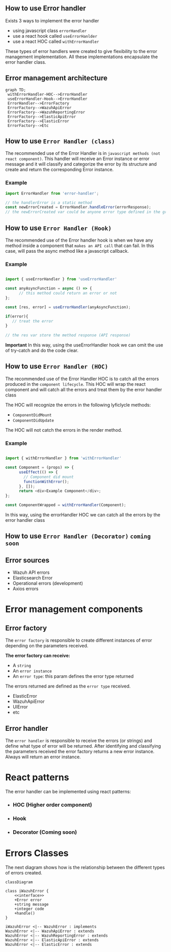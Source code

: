 ## How to use Error handler

Exists 3 ways to implement the error handler

- using javascript class `errorHandler`
- use a react hook called `useErrorHanlder`
- use a react HOC called `withErrorHandler`

These types of error handlers were created to give flexibility to the error management implementation.
All these implementations encapsulate the error handler class.

## Error management architecture

```mermaid
graph TD;
 withErrorHandler-HOC-->ErrorHandler
 useErrorHandler-Hook-->ErrorHandler
 ErrorHandler-->ErrorFactory
 ErrorFactory-->WazuhApiError
 ErrorFactory-->WazuhReportingError
 ErrorFactory-->ElasticApiError
 ErrorFactory-->ElasticError
 ErrorFactory-->Etc
```

## How to use `Error Handler (class)`

The recommended use of the Error Handler is in `javascript methods (not react component)`.
This handler will receive an Error instance or error message and it will classify and categorize the error by its structure and create and return the corresponding Error instance.

### Example

```javascript
import ErrorHandler from 'error-handler';

// the handlerError is a static method
const newErrorCreated = ErrorHandler.handleError(errorResponse);
// the newErrorCreated var could be anyone error type defined in the graph above
```

## How to use `Error Handler (Hook)`

The recommended use of the Error handler hook is when we have any method inside a component that `makes an API call` that can fail. In this case, will pass the async method like a javascript callback.

### Example

```javascript

import { useErrorHandler } from 'useErrorHandler'

const anyAsyncFunction = async () => {
      // this method could return an error or not
};

const [res, error] = useErrorHandler(anyAsyncFunction);

if(error){
   // treat the error
}
  
// the res var store the method response (API response)
```

**Important**
In this way, using the useErrorHandler hook we can omit the use of try-catch and do the code clear.


## How to use `Error Handler (HOC)`

The recommended use of the Error Handler HOC is to catch all the errors produced in the `component lifecycle`.
This HOC will wrap the react component and will catch all the errors and treat them by the error handler class

The HOC will recognize the errors in the following lyficlycle methods:

- `ComponentDidMount`
- `ComponentDidUpdate`

The HOC will not catch the errors in the render method.

### Example
```javascript

import { withErrorHandler } from 'withErrorHandler'

const Component = (props) => {
      useEffect(() => {
        // Component did mount
        functionWithError();
      }, []);
      return <div>Example Component</div>;
};

const ComponentWrapped = withErrorHandler(Component);
```

In this way, using the errorHandler HOC we can catch all the errors by the error handler class


## How to use `Error Handler (Decorator)` `coming soon`


## Error sources

- Wazuh API errors
- Elasticsearch Error
- Operational errors (development)
- Axios errors

# Error management components

## Error factory

The `error factory` is responsible to create different instances of error depending on the parameters received.

**The error factory can receive:**
- A `string`
- An `error instance`
- An `error type`: this param defines the error type returned

 The errors returned are defined as the `error type` received.

- ElasticError
- WazuhApiError
- UIError
- etc

## Error handler

The `error handler` is responsible to receive the errors (or strings) and define what type of error will be returned.
After identifying and classifying the parameters received the error factory returns a new error instance.
Always will return an error instance.

# React patterns

The error handler can be implemented using react patterns:

- ### HOC (Higher order component)
- ### Hook
- ### Decorator (Coming soon)


# Errors Classes

The next diagram shows how is the relationship between the different types of errors created.

```mermaid
classDiagram

class iWazuhError {
    <<interface>>
    +Error error
    +string message
    +integer code    
    +handle()
}

iWazuhError <|-- WazuhError : implements
WazuhError <|-- WazuhApiError : extends
WazuhError <|-- WazuhReportingError : extends
WazuhError <|-- ElasticApiError : extends
WazuhError <|-- ElasticError : extends

```